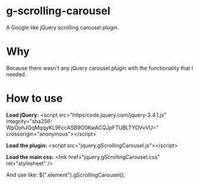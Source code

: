 # g-scrolling-carousel
A Google like jQuery scrolling carousel plugin.

# Why
Because there wasn't any jQuery carousel plugin with the functionality that I needed.

# How to use
<b>Load jQuery:</b> &#x3C;script src="https/code.jquery.com/jquery-3.4.1.js" integrity="sha256-WpOohJOqMqqyKL9FccASB9O0KwACQJpFTUBLTYOVvVU=" crossorigin="anonymous">&#x3C;/script> 

<b>Load the plugin:</b> &#x3C;script src="jquery.gScrollingCarousel.js">&#x3C;/script> 

<b>Load the main css:</b> &#x3C;link href="jquery.gScrollingCarousel.css" rel="stylesheet" />

And use like: $(".element").gScrollingCarousel();

